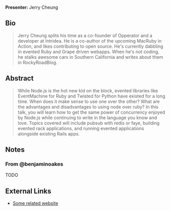 **Presenter:** Jerry Cheung

## Bio

> Jerry Cheung splits his time as a co-founder of Opperator and a developer at Intridea. He is a co-author of the upcoming MacRuby in Action, and likes contributing to open source. He's currently dabbling in evented Ruby and Grape driven webapps. When he's not coding, he stalks awesome cars in Southern California and writes about them in RockyRoadBlog.

## Abstract

> While Node.js is the hot new kid on the block, evented libraries like EventMachine for Ruby and Twisted for Python have existed for a long time. When does it make sense to use one over the other? What are the advantages and disadvantages to using node over ruby? In this talk, you will learn how to get the same power of concurrency enjoyed by Node.js while continuing to write in the language you know and love. Topics covered will include pubsub with redis or faye, building evented rack applications, and running evented applications alongside existing Rails apps.

## Notes

### From @benjaminoakes

TODO

## External Links

* [Some related website](http://www.example.com/)
